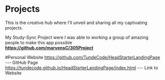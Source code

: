 # Projects

This is the creative hub where I'll unveil and sharing all my captivating projects.

My Study-Sync Project were I was able to working a group of amazing people to make this app possible 
 **https://github.com/marvensC/305Project**

#Personal Website
https://github.com/TundeCode/HeadStarterLandingPage --- GitHub Page
https://tundecode.github.io/HeadStarterLandingPage/index.html --- Link to Website



